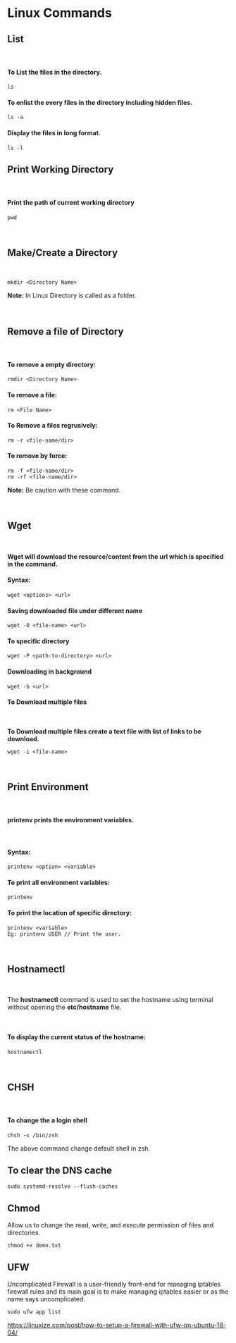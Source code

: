 # Linux Commands

## List
</br>

#### To List the files in the directory.

``` 
ls  
```
#### To enlist the every files in the directory including hidden files.

```
ls -a 
```

#### Display the files in long format.
```
ls -l 
```

## Print Working Directory
</br>

#### Print the path of current working directory 
```
pwd 
```
</br>

## Make/Create a Directory

</br>

```
mkdir <Directory Name>
```
**Note:** In Linux Directory is called as a folder.


</br>

## Remove a file of Directory

</br>

#### To remove a empty directory:
```
rmdir <Directory Name>
```

#### To remove a file:
```
rm <File Name>
```
#### To Remove a files regrusively:
```
rm -r <file-name/dir>
```

#### To remove by force:
```
rm -f <file-name/dir>
rm -rf <file-name/dir>
```
**Note:** Be caution with these command.

</br>

## Wget

</br>

**Wget will download the resource/content from the url which is specified in the command.**

#### Syntax:

```
wget <options> <url>
```

#### Saving downloaded file under different name

```
wget -O <file-name> <url>
```
#### To specific directory

```
wget -P <path-to-directory> <url>
```
#### Downloading in background

```
wget -b <url>
```

#### To Download multiple files

</br>

**To Download multiple files create a text file with list of links to be download.**

```
wget -i <file-name>
```

</br>

## Print Environment

</br>

#### printenv prints the environment variables.

</br>

#### Syntax:

```
printenv <option> <variable>
```

#### To print all environment variables:
```
printenv
```

#### To print the location of specific directory:
```
printenv <variable> 
Eg: printenv USER // Print the user.
```

</br>

## Hostnamectl
</br>

The **hostnamectl** command is used to set the hostname using terminal without opening the **etc/hostname** file.

</br>

#### To display the current status of the hostname:
```
hostnamectl
```

</br>

## CHSH

</br>

#### To change the a login shell 

```
chsh -s /bin/zsh
```

The above command change default shell in zsh.

## To clear the DNS cache

```
sudo systemd-resolve --flush-caches
```

## Chmod

Allow us to change the read, write, and execute permission of files and directories.

```
chmod +x demo.txt
```

## UFW

Uncomplicated Firewall is a user-friendly front-end for managing iptables firewall rules and its main goal is to make managing iptables easier or as the name says uncomplicated.

```
sudo ufw app list
```

https://linuxize.com/post/how-to-setup-a-firewall-with-ufw-on-ubuntu-18-04/